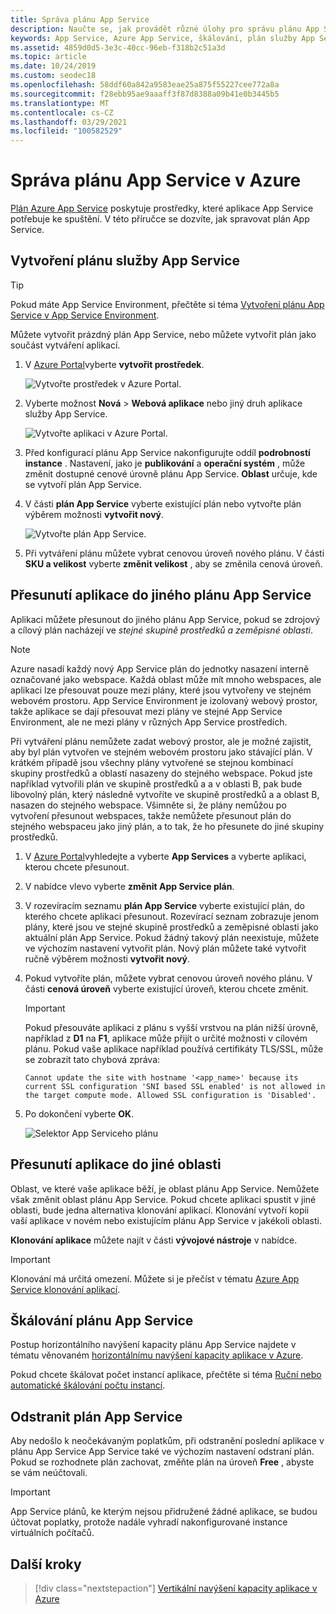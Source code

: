 ```yaml
---
title: Správa plánu App Service
description: Naučte se, jak provádět různé úlohy pro správu plánu App Service, jako je vytváření, přesouvání, škálování a odstraňování.
keywords: App Service, Azure App Service, škálování, plán služby App Service, změna, vytváření, Správa, Správa
ms.assetid: 4859d0d5-3e3c-40cc-96eb-f318b2c51a3d
ms.topic: article
ms.date: 10/24/2019
ms.custom: seodec18
ms.openlocfilehash: 58ddf60a842a9583eae25a875f55227cee772a8a
ms.sourcegitcommit: f28ebb95ae9aaaff3f87d8388a09b41e0b3445b5
ms.translationtype: MT
ms.contentlocale: cs-CZ
ms.lasthandoff: 03/29/2021
ms.locfileid: "100582529"
---
```

# <a name="manage-an-app-service-plan-in-azure"></a>Správa plánu App Service v Azure

[Plán Azure App Service](overview-hosting-plans.md) poskytuje prostředky, které aplikace App Service potřebuje ke spuštění. V této příručce se dozvíte, jak spravovat plán App Service.

## <a name="create-an-app-service-plan"></a>Vytvoření plánu služby App Service

> [!TIP]
> Pokud máte App Service Environment, přečtěte si téma [Vytvoření plánu App Service v App Service Environment](environment/app-service-web-how-to-create-a-web-app-in-an-ase.md#createplan).

Můžete vytvořit prázdný plán App Service, nebo můžete vytvořit plán jako součást vytváření aplikací.

1. V [Azure Portal](https://portal.azure.com)vyberte **vytvořit prostředek**.

   ![Vytvořte prostředek v Azure Portal.][createResource] 

1. Vyberte možnost **Nová**  >  **Webová aplikace** nebo jiný druh aplikace služby App Service.

   ![Vytvořte aplikaci v Azure Portal.][createWebApp] 

2. Před konfigurací plánu App Service nakonfigurujte oddíl **podrobností instance** . Nastavení, jako je **publikování** a **operační systém** , může změnit dostupné cenové úrovně plánu App Service. **Oblast** určuje, kde se vytvoří plán App Service. 
   
3. V části **plán App Service** vyberte existující plán nebo vytvořte plán výběrem možnosti **vytvořit nový**.

   ![Vytvořte plán App Service.][createASP] 

4. Při vytváření plánu můžete vybrat cenovou úroveň nového plánu. V části **SKU a velikost** vyberte **změnit velikost** , aby se změnila cenová úroveň. 

<a name="move"></a>

## <a name="move-an-app-to-another-app-service-plan"></a>Přesunutí aplikace do jiného plánu App Service

Aplikaci můžete přesunout do jiného plánu App Service, pokud se zdrojový a cílový plán nacházejí ve _stejné skupině prostředků a zeměpisné oblasti_.

> [!NOTE]
> Azure nasadí každý nový App Service plán do jednotky nasazení interně označované jako webspace. Každá oblast může mít mnoho webspaces, ale aplikaci lze přesouvat pouze mezi plány, které jsou vytvořeny ve stejném webovém prostoru. App Service Environment je izolovaný webový prostor, takže aplikace se dají přesouvat mezi plány ve stejné App Service Environment, ale ne mezi plány v různých App Service prostředích.
>
> Při vytváření plánu nemůžete zadat webový prostor, ale je možné zajistit, aby byl plán vytvořen ve stejném webovém prostoru jako stávající plán. V krátkém případě jsou všechny plány vytvořené se stejnou kombinací skupiny prostředků a oblastí nasazeny do stejného webspace. Pokud jste například vytvořili plán ve skupině prostředků a a v oblasti B, pak bude libovolný plán, který následně vytvoříte ve skupině prostředků a a oblast B, nasazen do stejného webspace. Všimněte si, že plány nemůžou po vytvoření přesunout webspaces, takže nemůžete přesunout plán do stejného webspaceu jako jiný plán, a to tak, že ho přesunete do jiné skupiny prostředků.
> 

1. V [Azure Portal](https://portal.azure.com)vyhledejte a vyberte **App Services** a vyberte aplikaci, kterou chcete přesunout.

2. V nabídce vlevo vyberte **změnit App Service plán**.

3. V rozevíracím seznamu **plán App Service** vyberte existující plán, do kterého chcete aplikaci přesunout. Rozevírací seznam zobrazuje jenom plány, které jsou ve stejné skupině prostředků a zeměpisné oblasti jako aktuální plán App Service. Pokud žádný takový plán neexistuje, můžete ve výchozím nastavení vytvořit plán. Nový plán můžete také vytvořit ručně výběrem možnosti **vytvořit nový**.

4. Pokud vytvoříte plán, můžete vybrat cenovou úroveň nového plánu. V části **cenová úroveň** vyberte existující úroveň, kterou chcete změnit. 
   
   > [!IMPORTANT]
   > Pokud přesouváte aplikaci z plánu s vyšší vrstvou na plán nižší úrovně, například z **D1** na **F1**, aplikace může přijít o určité možnosti v cílovém plánu. Pokud vaše aplikace například používá certifikáty TLS/SSL, může se zobrazit tato chybová zpráva:
   >
   > `Cannot update the site with hostname '<app_name>' because its current SSL configuration 'SNI based SSL enabled' is not allowed in the target compute mode. Allowed SSL configuration is 'Disabled'.`

5. Po dokončení vyberte **OK**.
   
   ![Selektor App Serviceho plánu][change] 

## <a name="move-an-app-to-a-different-region"></a>Přesunutí aplikace do jiné oblasti

Oblast, ve které vaše aplikace běží, je oblast plánu App Service. Nemůžete však změnit oblast plánu App Service. Pokud chcete aplikaci spustit v jiné oblasti, bude jedna alternativa klonování aplikací. Klonování vytvoří kopii vaší aplikace v novém nebo existujícím plánu App Service v jakékoli oblasti.

**Klonování aplikace** můžete najít v části **vývojové nástroje** v nabídce.

> [!IMPORTANT]
> Klonování má určitá omezení. Můžete si je přečíst v tématu [Azure App Service klonování aplikací](app-service-web-app-cloning.md).

## <a name="scale-an-app-service-plan"></a>Škálování plánu App Service

Postup horizontálního navýšení kapacity plánu App Service najdete v tématu věnovaném [horizontálnímu navýšení kapacity aplikace v Azure](manage-scale-up.md).

Pokud chcete škálovat počet instancí aplikace, přečtěte si téma [Ruční nebo automatické škálování počtu instancí](../azure-monitor/autoscale/autoscale-get-started.md).

<a name="delete"></a>

## <a name="delete-an-app-service-plan"></a>Odstranit plán App Service

Aby nedošlo k neočekávaným poplatkům, při odstranění poslední aplikace v plánu App Service App Service také ve výchozím nastavení odstraní plán. Pokud se rozhodnete plán zachovat, změňte plán na úroveň **Free** , abyste se vám neúčtovali.

> [!IMPORTANT]
> App Service plánů, ke kterým nejsou přidružené žádné aplikace, se budou účtovat poplatky, protože nadále vyhradí nakonfigurované instance virtuálních počítačů.

## <a name="next-steps"></a>Další kroky

> [!div class="nextstepaction"]
> [Vertikální navýšení kapacity aplikace v Azure](manage-scale-up.md)

[change]: ./media/azure-web-sites-web-hosting-plans-in-depth-overview/change-appserviceplan.png
[createASP]: ./media/azure-web-sites-web-hosting-plans-in-depth-overview/create-appserviceplan.png
[createWebApp]: ./media/azure-web-sites-web-hosting-plans-in-depth-overview/create-web-app.png
[createResource]: ./media/azure-web-sites-web-hosting-plans-in-depth-overview/create-a-resource.png